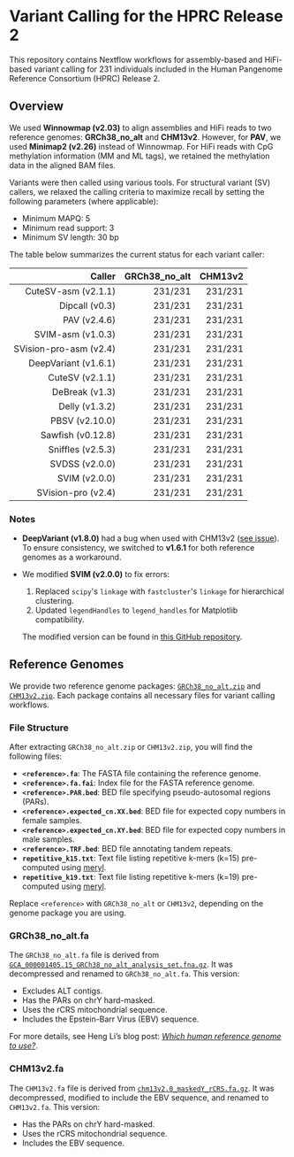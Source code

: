 # Variant Calling for the HPRC Release 2

This repository contains Nextflow workflows for assembly-based and HiFi-based variant calling for 231 individuals included in the Human Pangenome Reference Consortium (HPRC) Release 2.

## Overview

We used **Winnowmap (v2.03)** to align assemblies and HiFi reads to two reference genomes: **GRCh38\_no\_alt** and **CHM13v2**. However, for **PAV**, we used **Minimap2 (v2.26)** instead of Winnowmap. For HiFi reads with CpG methylation information (MM and ML tags), we retained the methylation data in the aligned BAM files.

Variants were then called using various tools. For structural variant (SV) callers, we relaxed the calling criteria to maximize recall by setting the following parameters (where applicable):

- Minimum MAPQ: 5
- Minimum read support: 3
- Minimum SV length: 30 bp

The table below summarizes the current status for each variant caller:

| Caller                 | GRCh38\_no\_alt | CHM13v2         |
| ---:                   | ---:            | ---:            |
| CuteSV-asm (v2.1.1)    | 231/231         | 231/231         |
| Dipcall (v0.3)         | 231/231         | 231/231         |
| PAV (v2.4.6)           | 231/231         | 231/231         |
| SVIM-asm (v1.0.3)      | 231/231         | 231/231         |
| SVision-pro-asm (v2.4) | 231/231         | 231/231         |
| DeepVariant (v1.6.1)   | 231/231         | 231/231         |
| CuteSV (v2.1.1)        | 231/231         | 231/231         |
| DeBreak (v1.3)         | 231/231         | 231/231         |
| Delly (v1.3.2)         | 231/231         | 231/231         |
| PBSV (v2.10.0)         | 231/231         | 231/231         |
| Sawfish (v0.12.8)      | 231/231         | 231/231         |
| Sniffles (v2.5.3)      | 231/231         | 231/231         |
| SVDSS (v2.0.0)         | 231/231         | 231/231         |
| SVIM (v2.0.0)          | 231/231         | 231/231         |
| SVision-pro (v2.4)     | 231/231         | 231/231         |

### Notes

- **DeepVariant (v1.8.0)** had a bug when used with CHM13v2 ([see issue](https://github.com/google/deepvariant/issues/912#issuecomment-2552635974)). To ensure consistency, we switched to **v1.6.1** for both reference genomes as a workaround.
- We modified **SVIM (v2.0.0)** to fix errors:

  1. Replaced `scipy`'s `linkage` with `fastcluster`'s `linkage` for hierarchical clustering.
  2. Updated `legendHandles` to `legend_handles` for Matplotlib compatibility.

  The modified version can be found in [this GitHub repository](https://github.com/wwliao/svim).

## Reference Genomes

We provide two reference genome packages: [`GRCh38_no_alt.zip`](https://drive.google.com/uc?id=10bh1CEv0ifHVv9nNHTXI0TlChiN7Bj6D) and [`CHM13v2.zip`](https://drive.google.com/uc?id=1XECM8XeWVLY3NZsYvCBM6ipU7GJ-trbW). Each package contains all necessary files for variant calling workflows.

### File Structure

After extracting `GRCh38_no_alt.zip` or `CHM13v2.zip`, you will find the following files:

- **`<reference>.fa`**: The FASTA file containing the reference genome.
- **`<reference>.fa.fai`**: Index file for the FASTA reference genome.
- **`<reference>.PAR.bed`**: BED file specifying pseudo-autosomal regions (PARs).
- **`<reference>.expected_cn.XX.bed`**: BED file for expected copy numbers in female samples.
- **`<reference>.expected_cn.XY.bed`**: BED file for expected copy numbers in male samples.
- **`<reference>.TRF.bed`**: BED file annotating tandem repeats.
- **`repetitive_k15.txt`**: Text file listing repetitive k-mers (k=15) pre-computed using [meryl](https://github.com/marbl/meryl).
- **`repetitive_k19.txt`**: Text file listing repetitive k-mers (k=19) pre-computed using [meryl](https://github.com/marbl/meryl).

Replace `<reference>` with `GRCh38_no_alt` or `CHM13v2`, depending on the genome package you are using.

### GRCh38\_no\_alt.fa

The `GRCh38_no_alt.fa` file is derived from [`GCA_000001405.15_GRCh38_no_alt_analysis_set.fna.gz`](https://ftp.ncbi.nlm.nih.gov/genomes/all/GCA/000/001/405/GCA_000001405.15_GRCh38/seqs_for_alignment_pipelines.ucsc_ids/GCA_000001405.15_GRCh38_no_alt_analysis_set.fna.gz). It was decompressed and renamed to `GRCh38_no_alt.fa`. This version:

- Excludes ALT contigs.
- Has the PARs on chrY hard-masked.
- Uses the rCRS mitochondrial sequence.
- Includes the Epstein-Barr Virus (EBV) sequence.

For more details, see Heng Li’s blog post: [_Which human reference genome to use?_](https://lh3.github.io/2017/11/13/which-human-reference-genome-to-use).

### CHM13v2.fa

The `CHM13v2.fa` file is derived from [`chm13v2.0_maskedY_rCRS.fa.gz`](https://s3-us-west-2.amazonaws.com/human-pangenomics/T2T/CHM13/assemblies/analysis_set/chm13v2.0_maskedY_rCRS.fa.gz). It was decompressed, modified to include the EBV sequence, and renamed to `CHM13v2.fa`. This version:

- Has the PARs on chrY hard-masked.
- Uses the rCRS mitochondrial sequence.
- Includes the EBV sequence.

